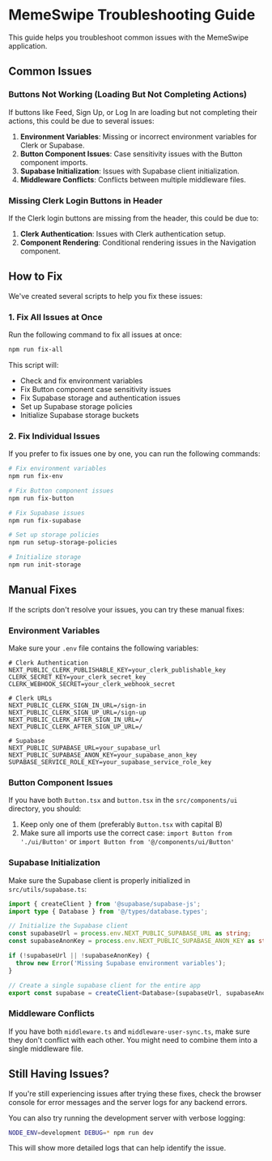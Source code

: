 # MemeSwipe Troubleshooting Guide

This guide helps you troubleshoot common issues with the MemeSwipe application.

## Common Issues

### Buttons Not Working (Loading But Not Completing Actions)

If buttons like Feed, Sign Up, or Log In are loading but not completing their actions, this could be due to several issues:

1. **Environment Variables**: Missing or incorrect environment variables for Clerk or Supabase.
2. **Button Component Issues**: Case sensitivity issues with the Button component imports.
3. **Supabase Initialization**: Issues with Supabase client initialization.
4. **Middleware Conflicts**: Conflicts between multiple middleware files.

### Missing Clerk Login Buttons in Header

If the Clerk login buttons are missing from the header, this could be due to:

1. **Clerk Authentication**: Issues with Clerk authentication setup.
2. **Component Rendering**: Conditional rendering issues in the Navigation component.

## How to Fix

We've created several scripts to help you fix these issues:

### 1. Fix All Issues at Once

Run the following command to fix all issues at once:

```bash
npm run fix-all
```

This script will:
- Check and fix environment variables
- Fix Button component case sensitivity issues
- Fix Supabase storage and authentication issues
- Set up Supabase storage policies
- Initialize Supabase storage buckets

### 2. Fix Individual Issues

If you prefer to fix issues one by one, you can run the following commands:

```bash
# Fix environment variables
npm run fix-env

# Fix Button component issues
npm run fix-button

# Fix Supabase issues
npm run fix-supabase

# Set up storage policies
npm run setup-storage-policies

# Initialize storage
npm run init-storage
```

## Manual Fixes

If the scripts don't resolve your issues, you can try these manual fixes:

### Environment Variables

Make sure your `.env` file contains the following variables:

```
# Clerk Authentication
NEXT_PUBLIC_CLERK_PUBLISHABLE_KEY=your_clerk_publishable_key
CLERK_SECRET_KEY=your_clerk_secret_key
CLERK_WEBHOOK_SECRET=your_clerk_webhook_secret

# Clerk URLs
NEXT_PUBLIC_CLERK_SIGN_IN_URL=/sign-in
NEXT_PUBLIC_CLERK_SIGN_UP_URL=/sign-up
NEXT_PUBLIC_CLERK_AFTER_SIGN_IN_URL=/
NEXT_PUBLIC_CLERK_AFTER_SIGN_UP_URL=/

# Supabase
NEXT_PUBLIC_SUPABASE_URL=your_supabase_url
NEXT_PUBLIC_SUPABASE_ANON_KEY=your_supabase_anon_key
SUPABASE_SERVICE_ROLE_KEY=your_supabase_service_role_key
```

### Button Component Issues

If you have both `Button.tsx` and `button.tsx` in the `src/components/ui` directory, you should:

1. Keep only one of them (preferably `Button.tsx` with capital B)
2. Make sure all imports use the correct case: `import Button from './ui/Button'` or `import Button from '@/components/ui/Button'`

### Supabase Initialization

Make sure the Supabase client is properly initialized in `src/utils/supabase.ts`:

```typescript
import { createClient } from '@supabase/supabase-js';
import type { Database } from '@/types/database.types';

// Initialize the Supabase client
const supabaseUrl = process.env.NEXT_PUBLIC_SUPABASE_URL as string;
const supabaseAnonKey = process.env.NEXT_PUBLIC_SUPABASE_ANON_KEY as string;

if (!supabaseUrl || !supabaseAnonKey) {
  throw new Error('Missing Supabase environment variables');
}

// Create a single supabase client for the entire app
export const supabase = createClient<Database>(supabaseUrl, supabaseAnonKey);
```

### Middleware Conflicts

If you have both `middleware.ts` and `middleware-user-sync.ts`, make sure they don't conflict with each other. You might need to combine them into a single middleware file.

## Still Having Issues?

If you're still experiencing issues after trying these fixes, check the browser console for error messages and the server logs for any backend errors.

You can also try running the development server with verbose logging:

```bash
NODE_ENV=development DEBUG=* npm run dev
```

This will show more detailed logs that can help identify the issue.